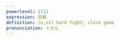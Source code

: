 ```yaml
---
powerlevel: 1111
expression: 苦戦
definition: (n,vs) hard fight; close game
pronunciation: くせん
---
```

